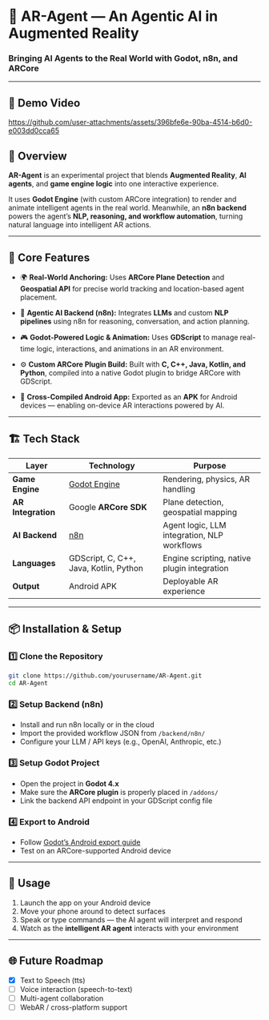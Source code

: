 # 🧠 AR-Agent — An Agentic AI in Augmented Reality

### Bringing AI Agents to the Real World with Godot, n8n, and ARCore
---

## 🎥 Demo Video


https://github.com/user-attachments/assets/396bfe6e-90ba-4514-b6d0-e003dd0cca65



## 🚀 Overview

**AR-Agent** is an experimental project that blends **Augmented Reality**, **AI agents**, and **game engine logic** into one interactive experience.

It uses **Godot Engine** (with custom ARCore integration) to render and animate intelligent agents in the real world.
Meanwhile, an **n8n backend** powers the agent’s **NLP, reasoning, and workflow automation**, turning natural language into intelligent AR actions.

---

## 🧩 Core Features

* 🌍 **Real-World Anchoring:**
  Uses **ARCore Plane Detection** and **Geospatial API** for precise world tracking and location-based agent placement.

* 🧠 **Agentic AI Backend (n8n):**
  Integrates **LLMs** and custom **NLP pipelines** using n8n for reasoning, conversation, and action planning.

* 🎮 **Godot-Powered Logic & Animation:**
  Uses **GDScript** to manage real-time logic, interactions, and animations in an AR environment.

* ⚙️ **Custom ARCore Plugin Build:**
  Built with **C, C++, Java, Kotlin, and Python**, compiled into a native Godot plugin to bridge ARCore with GDScript.

* 📱 **Cross-Compiled Android App:**
  Exported as an **APK** for Android devices — enabling on-device AR interactions powered by AI.

---

## 🏗️ Tech Stack

| Layer              | Technology                               | Purpose                                     |
| ------------------ | ---------------------------------------- | ------------------------------------------- |
| **Game Engine**    | [Godot Engine](https://godotengine.org/) | Rendering, physics, AR handling             |
| **AR Integration** | Google **ARCore SDK**                    | Plane detection, geospatial mapping         |
| **AI Backend**     | [n8n](https://n8n.io/)                   | Agent logic, LLM integration, NLP workflows |
| **Languages**      | GDScript, C, C++, Java, Kotlin, Python   | Engine scripting, native plugin integration |
| **Output**         | Android APK                              | Deployable AR experience                    |
---

## 📦 Installation & Setup

### 1️⃣ Clone the Repository

```bash
git clone https://github.com/yourusername/AR-Agent.git
cd AR-Agent
```

### 2️⃣ Setup Backend (n8n)

* Install and run n8n locally or in the cloud
* Import the provided workflow JSON from `/backend/n8n/`
* Configure your LLM / API keys (e.g., OpenAI, Anthropic, etc.)

### 3️⃣ Setup Godot Project

* Open the project in **Godot 4.x**
* Make sure the **ARCore plugin** is properly placed in `/addons/`
* Link the backend API endpoint in your GDScript config file

### 4️⃣ Export to Android

* Follow [Godot’s Android export guide](https://docs.godotengine.org/en/stable/tutorials/export/exporting_for_android.html)
* Test on an ARCore-supported Android device

---

## 🧭 Usage

1. Launch the app on your Android device
2. Move your phone around to detect surfaces
3. Speak or type commands — the AI agent will interpret and respond
4. Watch as the **intelligent AR agent** interacts with your environment

---

## 🌐 Future Roadmap
* [x] Text to Speech (tts) 
* [ ] Voice interaction (speech-to-text)
* [ ] Multi-agent collaboration
* [ ] WebAR / cross-platform support
